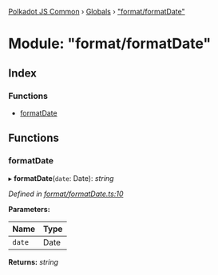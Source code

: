 [Polkadot JS Common](../README.md) › [Globals](../globals.md) › ["format/formatDate"](_format_formatdate_.md)

# Module: "format/formatDate"

## Index

### Functions

* [formatDate](_format_formatdate_.md#formatdate)

## Functions

###  formatDate

▸ **formatDate**(`date`: Date): *string*

*Defined in [format/formatDate.ts:10](https://github.com/polkadot-js/common/blob/fe9c7a8a/packages/util/src/format/formatDate.ts#L10)*

**Parameters:**

Name | Type |
------ | ------ |
`date` | Date |

**Returns:** *string*
